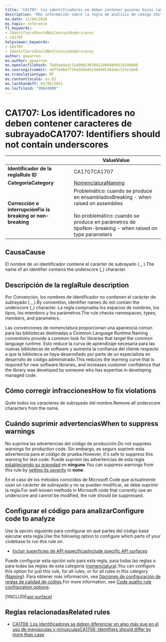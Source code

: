 ```yaml
---
title: 'CA1707: los identificadores no deben contener guiones bajos (análisis de código)'
description: 'Más información sobre la regla de análisis de código CA1707: los identificadores no deben contener guiones bajos'
ms.date: 11/04/2016
ms.topic: reference
f1_keywords:
- IdentifiersShouldNotContainUnderscores
- CA1707
helpviewer_keywords:
- CA1707
- IdentifiersShouldNotContainUnderscores
author: gewarren
ms.author: gewarren
ms.openlocfilehash: 7b05a4dadc31a9b01307041146b984931934b606
ms.sourcegitcommit: ddf7edb67715a5b9a45e3dd44536dabc153c1de0
ms.translationtype: MT
ms.contentlocale: es-ES
ms.lasthandoff: 02/06/2021
ms.locfileid: "99643090"
---
```

# <a name="ca1707-identifiers-should-not-contain-underscores"></a><span data-ttu-id="753f0-103">CA1707: Los identificadores no deben contener caracteres de subrayado</span><span class="sxs-lookup"><span data-stu-id="753f0-103">CA1707: Identifiers should not contain underscores</span></span>

| | <span data-ttu-id="753f0-104">Value</span><span class="sxs-lookup"><span data-stu-id="753f0-104">Value</span></span> |
|-|-|
| <span data-ttu-id="753f0-105">**Identificador de la regla**</span><span class="sxs-lookup"><span data-stu-id="753f0-105">**Rule ID**</span></span> |<span data-ttu-id="753f0-106">CA1707</span><span class="sxs-lookup"><span data-stu-id="753f0-106">CA1707</span></span>|
| <span data-ttu-id="753f0-107">**Categoría**</span><span class="sxs-lookup"><span data-stu-id="753f0-107">**Category**</span></span> |[<span data-ttu-id="753f0-108">Nomenclatura</span><span class="sxs-lookup"><span data-stu-id="753f0-108">Naming</span></span>](naming-warnings.md)|
| <span data-ttu-id="753f0-109">**Corrección o interrupción**</span><span class="sxs-lookup"><span data-stu-id="753f0-109">**Fix is breaking or non-breaking**</span></span> |<span data-ttu-id="753f0-110">Problemático: cuando se produce en ensamblados</span><span class="sxs-lookup"><span data-stu-id="753f0-110">Breaking - when raised on assemblies</span></span><br/><br/><span data-ttu-id="753f0-111">No problemático: cuando se produce en parámetros de tipo</span><span class="sxs-lookup"><span data-stu-id="753f0-111">Non-breaking - when raised on type parameters</span></span>|

## <a name="cause"></a><span data-ttu-id="753f0-112">Causa</span><span class="sxs-lookup"><span data-stu-id="753f0-112">Cause</span></span>

<span data-ttu-id="753f0-113">El nombre de un identificador contiene el carácter de subrayado ( \_ ).</span><span class="sxs-lookup"><span data-stu-id="753f0-113">The name of an identifier contains the underscore (\_) character.</span></span>

## <a name="rule-description"></a><span data-ttu-id="753f0-114">Descripción de la regla</span><span class="sxs-lookup"><span data-stu-id="753f0-114">Rule description</span></span>

<span data-ttu-id="753f0-115">Por Convención, los nombres de identificador no contienen el carácter de subrayado ( \_ ).</span><span class="sxs-lookup"><span data-stu-id="753f0-115">By convention, identifier names do not contain the underscore (\_) character.</span></span> <span data-ttu-id="753f0-116">La regla comprueba los espacios de nombres, los tipos, los miembros y los parámetros.</span><span class="sxs-lookup"><span data-stu-id="753f0-116">The rule checks namespaces, types, members, and parameters.</span></span>

<span data-ttu-id="753f0-117">Las convenciones de nomenclatura proporcionan una apariencia común para las bibliotecas destinadas a Common Language Runtime.</span><span class="sxs-lookup"><span data-stu-id="753f0-117">Naming conventions provide a common look for libraries that target the common language runtime.</span></span> <span data-ttu-id="753f0-118">Esto reduce la curva de aprendizaje necesaria para las nuevas bibliotecas de software y aumenta la confianza del cliente respecto a que la biblioteca se haya desarrollado por parte de un especialista en desarrollo de código administrado.</span><span class="sxs-lookup"><span data-stu-id="753f0-118">This reduces the learning curve that is required for new software libraries, and increases customer confidence that the library was developed by someone who has expertise in developing managed code.</span></span>

## <a name="how-to-fix-violations"></a><span data-ttu-id="753f0-119">Cómo corregir infracciones</span><span class="sxs-lookup"><span data-stu-id="753f0-119">How to fix violations</span></span>

<span data-ttu-id="753f0-120">Quite todos los caracteres de subrayado del nombre.</span><span class="sxs-lookup"><span data-stu-id="753f0-120">Remove all underscore characters from the name.</span></span>

## <a name="when-to-suppress-warnings"></a><span data-ttu-id="753f0-121">Cuándo suprimir advertencias</span><span class="sxs-lookup"><span data-stu-id="753f0-121">When to suppress warnings</span></span>

<span data-ttu-id="753f0-122">No suprima las advertencias del código de producción.</span><span class="sxs-lookup"><span data-stu-id="753f0-122">Do not suppress warnings for production code.</span></span> <span data-ttu-id="753f0-123">Sin embargo, es seguro suprimir esta advertencia para el código de prueba.</span><span class="sxs-lookup"><span data-stu-id="753f0-123">However, it's safe to suppress this warning for test code.</span></span> <span data-ttu-id="753f0-124">Puede suprimir las advertencias de esta regla [estableciendo su gravedad](../configuration-options.md#severity-level) en **ninguno**.</span><span class="sxs-lookup"><span data-stu-id="753f0-124">You can suppress warnings from this rule by [setting its severity](../configuration-options.md#severity-level) to **none**.</span></span>

<span data-ttu-id="753f0-125">En el caso de los métodos conocidos de Microsoft Code que actualmente usan un carácter de subrayado y no se pueden modificar, se debe suprimir la regla.</span><span class="sxs-lookup"><span data-stu-id="753f0-125">For well-known methods in Microsoft code that currently use an underscore and cannot be modified, the rule should be suppressed.</span></span>

## <a name="configure-code-to-analyze"></a><span data-ttu-id="753f0-126">Configurar el código para analizar</span><span class="sxs-lookup"><span data-stu-id="753f0-126">Configure code to analyze</span></span>

<span data-ttu-id="753f0-127">Use la opción siguiente para configurar en qué partes del código base ejecutar esta regla.</span><span class="sxs-lookup"><span data-stu-id="753f0-127">Use the following option to configure which parts of your codebase to run this rule on.</span></span>

- [<span data-ttu-id="753f0-128">Incluir superficies de API específicas</span><span class="sxs-lookup"><span data-stu-id="753f0-128">Include specific API surfaces</span></span>](#include-specific-api-surfaces)

<span data-ttu-id="753f0-129">Puede configurar esta opción solo para esta regla, para todas las reglas o para todas las reglas de esta categoría ([nomenclatura](naming-warnings.md)).</span><span class="sxs-lookup"><span data-stu-id="753f0-129">You can configure this option for just this rule, for all rules, or for all rules in this category ([Naming](naming-warnings.md)).</span></span> <span data-ttu-id="753f0-130">Para obtener más información, vea [Opciones de configuración de reglas de calidad de código](../code-quality-rule-options.md).</span><span class="sxs-lookup"><span data-stu-id="753f0-130">For more information, see [Code quality rule configuration options](../code-quality-rule-options.md).</span></span>

[!INCLUDE[api-surface](~/includes/code-analysis/api-surface.md)]

## <a name="related-rules"></a><span data-ttu-id="753f0-131">Reglas relacionadas</span><span class="sxs-lookup"><span data-stu-id="753f0-131">Related rules</span></span>

- [<span data-ttu-id="753f0-132">CA1708: Los identificadores se deben diferenciar en algo más que en el uso de mayúsculas y minúsculas</span><span class="sxs-lookup"><span data-stu-id="753f0-132">CA1708: Identifiers should differ by more than case</span></span>](ca1708.md)

